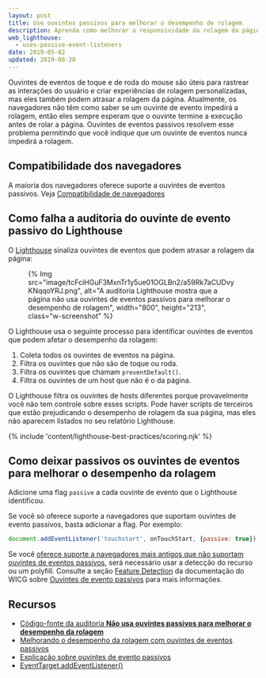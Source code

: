 ```yaml
---
layout: post
title: Use ouvintes passivos para melhorar o desempenho de rolagem
description: Aprenda como melhorar a responsividade da rolagem da página, evitando ouvintes de eventos passivos.
web_lighthouse:
  - uses-passive-event-listeners
date: 2019-05-02
updated: 2019-08-28
---
```


Ouvintes de eventos de toque e de roda do mouse são úteis para rastrear as interações do usuário e criar experiências de rolagem personalizadas, mas eles também podem atrasar a rolagem da página. Atualmente, os navegadores não têm como saber se um ouvinte de evento impedirá a rolagem, então eles sempre esperam que o ouvinte termine a execução antes de rolar a página. Ouvintes de eventos passivos resolvem esse problema permitindo que você indique que um ouvinte de eventos nunca impedirá a rolagem.

## Compatibilidade dos navegadores

A maioria dos navegadores oferece suporte a ouvintes de eventos passivos. Veja [Compatibilidade de navegadores](https://developer.mozilla.org/docs/Web/API/EventTarget/addEventListener#Browser_compatibility)

## Como falha a auditoria do ouvinte de evento passivo do Lighthouse

O [Lighthouse](https://developers.google.com/web/tools/lighthouse/) sinaliza ouvintes de eventos que podem atrasar a rolagem da página:

<figure class="w-figure">   {% Img src="image/tcFciHGuF3MxnTr1y5ue01OGLBn2/a59Rk7aCUDvyKNqqoYRJ.png", alt="A auditoria Lighthouse mostra que a página não usa ouvintes de eventos passivos para melhorar o desempenho de rolagem", width="800", height="213", class="w-screenshot" %}</figure>

O Lighthouse usa o seguinte processo para identificar ouvintes de eventos que podem afetar o desempenho da rolagem:

1. Coleta todos os ouvintes de eventos na página.
2. Filtra os ouvintes que não são de toque ou roda.
3. Filtra os ouvintes que chamam `preventDefault()`.
4. Filtra os ouvintes de um host que não é o da página.

O Lighthouse filtra os ouvintes de hosts diferentes porque provavelmente você não tem controle sobre esses scripts. Pode haver scripts de terceiros que estão prejudicando o desempenho de rolagem da sua página, mas eles não aparecem listados no seu relatório Lighthouse.

{% include 'content/lighthouse-best-practices/scoring.njk' %}

## Como deixar passivos os ouvintes de eventos para melhorar o desempenho da rolagem

Adicione uma flag `passive` a cada ouvinte de evento que o Lighthouse identificou.

Se você só oferece suporte a navegadores que suportam ouvintes de evento passivos, basta adicionar a flag. Por exemplo:

```js
document.addEventListener('touchstart', onTouchStart, {passive: true});
```

Se você [oferece suporte a navegadores mais antigos que não suportam ouvintes de eventos passivos](https://developer.mozilla.org/docs/Web/API/EventTarget/addEventListener#Browser_compatibility), será necessário usar a detecção do recurso ou um polyfill. Consulte a seção [Feature Detection](https://github.com/WICG/EventListenerOptions/blob/gh-pages/explainer.md#feature-detection) da documentação do WICG sobre [Ouvintes de evento passivos](https://github.com/WICG/EventListenerOptions/blob/gh-pages/explainer.md) para mais informações.

## Recursos

- [Código-fonte da auditoria **Não usa ouvintes passivos para melhorar o desempenho da rolagem**](https://github.com/GoogleChrome/lighthouse/blob/master/lighthouse-core/audits/dobetterweb/uses-passive-event-listeners.js)
- [Melhorando o desempenho da rolagem com ouvintes de eventos passivos](https://developers.google.com/web/updates/2016/06/passive-event-listeners)
- [Explicação sobre ouvintes de evento passivos](https://github.com/WICG/EventListenerOptions/blob/gh-pages/explainer.md)
- [EventTarget.addEventListener()](https://developer.mozilla.org/docs/Web/API/EventTarget/addEventListener)
